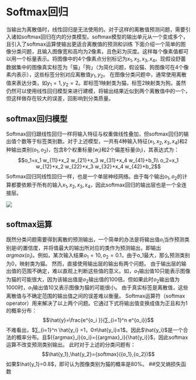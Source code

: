 <script type="text/javascript" src="http://cdn.mathjax.org/mathjax/latest/MathJax.js?config=default"></script>
# Softmax回归
当输出为离散值时，线性回归是无法使用的。对于这样的离散值预测问题，需要引入诸如softmax回归在内的分类模型。softmax模型的输出单元从一个变成多个，且引入了softmax运算使输出更适合离散值的预测和训练
下面介绍一个简单的图像分类问题，且输入图像宽和高均为2像素，且色彩为灰度。这样每个像素值都可以用一个标量表示。将图像中的4个像素点分别标记为$x_1,x_2,x_3,x_4$。现假设舒蕾数据集中的图像真实标签为「猫」「狗」（为简化问题，假设猫、狗图像可在4个像素内表示），这些标签分别对应离散值$y_1,y_2$。
在图像分类问题中，通常使用离散值来表达分类，如$y_1=1,y_2=2$。即标签1映射类为猫，标签2映射类为狗。虽然仍然可以使用线性回归模型来进行建模，将输出结果近似到两个离散值中的一个，但这样做存在较大的误差，回影响到分类质量。
## softmax回归模型
Softmax回归跟线性回归一样将输入特征与权重做线性叠加，但softmax回归的输出值个数等于标签类别数。对于上述模型，一共有4种输入特征($x_1,x_2,x_3,x_4$)和2种输出类别($o_1,o_2$)，包含8个权重标量($w_i$)和2个偏差标量($b_i$)，其表达式为：
$$o_1=x_1 w_{11}+x_2 w_{21}+x_3 w_{31}+x_4 w_{41}+b_1\\
o_2=x_1 w_{12}+x_2 w_{22}+x_3 w_{32}+x_4 w_{42}+b_2$$
Softmax回归同线性回归一样，也是一个单层神经网络。由于每个输出$o_1,o_2$的计算都要依赖于所有的输入$x_1,x_2,x_3,x_4$，因此softmax回归的输出层也是一个全连接层。

![](img/softmax_1.png)

## softmax运算
既然分类问题需要得到离散的预测输出，一个简单的办法是将输出值$o_i$当作预测类别是i的置信度，并将值最大的输出所对应的类作为预测输出，即输出$argmax(o_i)$。例如，某次输入结果$o_1=10,o_2=0.1$，由于o_1最大，那么预测类别为0，映射类为猫。
然而，直接使用输出层的输出有两个问题。
	由于输出层的输出值的范围不确定，难以直观上判断这些值的意义。如，$o_1$输出值10只能表示图像为猫的可能很大，因为该输出值是$o_2$输出值的100倍。但如果此时$o_2$输出值为1000时，$o_1$输出值10又表示图像为猫的可能很小。
	由于真实标签是离散值，这些离散值与不确定范围的输出值之间的误差难以衡量。
Softmax运算符（softmax operator）用来解决了以上两个问题。它通过下式将输出值变换成值为正且和为1的概率分布：
$$\hat{y}=\frac{e^{o_i }}{∑_{i=1}^n e^{o_i}}$$
不难看出，$∑_{i=1}^n \hat{y_i} =1，0≤\hat{y_i}≤1$。因此$\hat{y_i}$是一个合法的概率分布。且${{argmax}_i}{o_i}={{argmax}_i}{\hat{y_i}}$，因此softmax运算不改变预测类别输出。
此时对于上述的分类问题有：
$$\hat{y_1},\hat{y_2}={softmax}({o_1},{o_2})$$
如果$\hat{y_1}=0.8$，即可认为图像类别为猫的概率是80%。
##交叉熵损失函数

